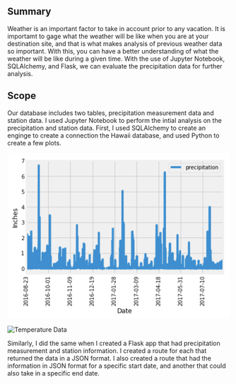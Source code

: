 ## Summary

Weather is an important factor to take in account prior to any vacation. It is importamt to gage what the weather will be like when you are at your destination site, and that is what makes analysis of previous weather data so important. With this, you can have a better understanding of what the weather will be like during a given time. With the use of Jupyter Notebook, SQLAlchemy, and Flask, we can evaluate the precipitation data for further analysis.


## Scope

Our database includes two tables, precipitation measurement data and station data. I used Jupyter Notebook to perform the intial analysis on the precipitation and station data. First, I used SQLAlchemy to create an enginge to create a connection the Hawaii database, and used Python to create a few plots.

![Precipitation Data](Images/precipitation.png)

![Temperature Data](Images/station_histogram.png)

Similarly, I did the same when I created a Flask app that had precipitation measurement and station information. I created a route for each that returned the data in a JSON format. I also created a route that had the information in JSON format for a specific start date, and another that could also take in a specific end date.
